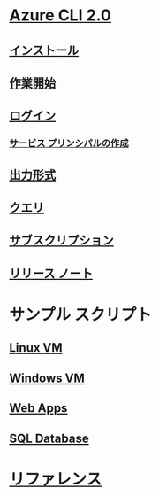 # [Azure CLI 2.0](overview.md)
## [インストール](install-azure-cli.md)
## [作業開始](get-started-with-azure-cli.md)
## [ログイン](authenticate-azure-cli.md)
### [サービス プリンシパルの作成](create-an-azure-service-principal-azure-cli.md)
## [出力形式](format-output-azure-cli.md)
## [クエリ](query-azure-cli.md)
## [サブスクリプション](manage-azure-subscriptions-azure-cli.md)
## [リリース ノート](release-notes-azure-cli.md)
# サンプル スクリプト
## [Linux VM](/azure/virtual-machines/linux/cli-samples?toc=%2fcli%2fazure%2ftoc.json&bc=%2fcli%2fazure%2fbreadcrumb%2ftoc.json)
## [Windows VM](/azure/virtual-machines/windows/cli-samples?toc=%2fcli%2fazure%2ftoc.json&bc=%2fcli%2fazure%2fbreadcrumb%2ftoc.json)
## [Web Apps](/azure/app-service-web/app-service-cli-samples?toc=%2fcli%2fazure%2ftoc.json&bc=%2fcli%2fazure%2fbreadcrumb%2ftoc.json)
## [SQL Database](/azure/sql-database/sql-database-cli-samples?toc=%2fcli%2fazure%2ftoc.json&bc=%2fcli%2fazure%2fbreadcrumb%2ftoc.json)
# [リファレンス](../docs-ref-autogen/refTOC.md)
